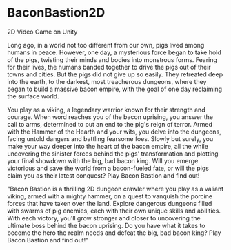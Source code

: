 # BaconBastion2D
2D Video Game on Unity

Long ago, in a world not too different from our own, pigs lived among humans in peace. However, one day, a 
mysterious force began to take hold of the pigs, twisting their minds and bodies into monstrous forms. Fearing 
for their lives, the humans banded together to drive the pigs out of their towns and cities. But the pigs did 
not give up so easily. They retreated deep into the earth, to the darkest, most treacherous dungeons, where 
they began to build a massive bacon empire, with the goal of one day reclaiming the surface world.

You play as a viking, a legendary warrior known for their strength and courage. When word reaches you of the 
bacon uprising, you answer the call to arms, determined to put an end to the pig's reign of terror. Armed with
the Hammer of the Hearth and your wits, you delve into the dungeons, facing untold dangers and battling fearsome 
foes. Slowly but surely, you make your way deeper into the heart of the bacon empire, all the while uncovering 
the sinister forces behind the pigs' transformation and plotting your final showdown with the big, bad bacon king. 
Will you emerge victorious and save the world from a bacon-fueled fate, or will the pigs claim you as their latest
conquest? Play Bacon Bastion and find out!

"Bacon Bastion is a thrilling 2D dungeon crawler where you play as a valiant viking, armed with a mighty hammer, 
on a quest to vanquish the porcine forces that have taken over the land. Explore dangerous dungeons filled with 
swarms of pig enemies, each with their own unique skills and abilities. With each victory, you'll grow stronger 
and closer to uncovering the ultimate boss behind the bacon uprising. Do you have what it takes to become the 
hero the realm needs and defeat the big, bad bacon king? Play Bacon Bastion and find out!"
